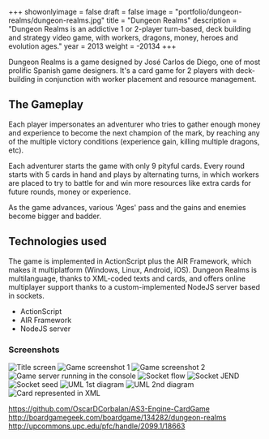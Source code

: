 +++
showonlyimage = false
draft = false
image = "portfolio/dungeon-realms/dungeon-realms.jpg"
title = "Dungeon Realms"
description = "Dungeon Realms is an addictive 1 or 2-player turn-based, deck building and strategy video game, with workers, dragons, money, heroes and evolution ages."
year = 2013
weight = -20134
+++

Dungeon Realms is a game designed by José Carlos de Diego, one of most prolific Spanish game designers. It's a card game for 2 players with deck-building in conjunction with worker placement and resource management.

## The Gameplay

Each player impersonates an adventurer who tries to gather enough money and experience to become the next champion of the mark, by reaching any of the multiple victory conditions (experience gain, killing multiple dragons, etc).

Each adventurer starts the game with only 9 pityful cards. Every round starts with 5 cards in hand and plays by alternating turns, in which workers are placed to try to battle for and win more resources like extra cards for future rounds, money or experience.

As the game advances, various 'Ages' pass and the gains and enemies become bigger and badder.

## Technologies used

The game is implemented in ActionScript plus the AIR Framework, which makes it multiplatform (Windows, Linux, Android, iOS). Dungeon Realms is multilanguage, thanks to XML-coded texts and cards, and offers online multiplayer support thanks to a custom-implemented NodeJS server based in sockets.

* ActionScript
* AIR Framework
* NodeJS server

### Screenshots

![Title screen](/portfolio/dungeon-realms/heroes.jpg)
![Game screenshot 1](/portfolio/dungeon-realms/game.jpg)
![Game screenshot 2](/portfolio/dungeon-realms/flow.jpg)
![Game server running in the console](/portfolio/dungeon-realms/server.png)
![Socket flow](/portfolio/dungeon-realms/socket-flow.png)
![Socket JEND](/portfolio/dungeon-realms/socket-JEND.png)
![Socket seed](/portfolio/dungeon-realms/socket-seed.png)
![UML 1st diagram](/portfolio/dungeon-realms/UML.png)
![UML 2nd diagram](/portfolio/dungeon-realms/uml2.png)
![Card represented in XML](/portfolio/dungeon-realms/xml.png)


https://github.com/OscarDCorbalan/AS3-Engine-CardGame
http://boardgamegeek.com/boardgame/134282/dungeon-realms
http://upcommons.upc.edu/pfc/handle/2099.1/18663
